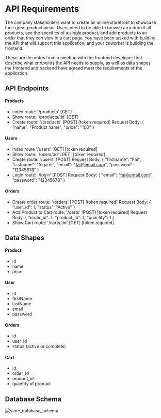 # API Requirements
The company stakeholders want to create an online storefront to showcase their great product ideas. Users need to be able to browse an index of all products, see the specifics of a single product, and add products to an order that they can view in a cart page. You have been tasked with building the API that will support this application, and your coworker is building the frontend.

These are the notes from a meeting with the frontend developer that describe what endpoints the API needs to supply, as well as data shapes the frontend and backend have agreed meet the requirements of the application. 

## API Endpoints
#### Products
- Index route: '/products' [GET]
- Show route: '/products/:id' [GET]
- Create route: '/products' [POST] [token required]
    Request Body:
        {
            "name": "Product name",
            "price": "100"
        }

#### Users
- Index route '/users' [GET] [token required]
- Show route: '/users/:id' [GET] [token required]
- Create route: '/users' [POST]
    Request Body:
        {
            "firstname": "Fai",
            "lastname": "Alqarni",
            "email": "fai@email.com",
            "password": "12345678"
        }
- Login route: '/login' [POST]
    Request Body:
        {
            "email": "fai@email.com",
            "password": "12345678"
        }

#### Orders
- Create order route: '/orders' [POST] [token required]
    Request Body:
        {
            "user_id": 1,
            "status": "Active"
        }
- Add Product to Cart route: '/carts' [POST] [token required]
    Request Body:
        {
            "order_id": 1,
            "product_id": 1,
            "quantity": 1
        }
- Show Cart route: '/carts/:id' [GET] [token required]

## Data Shapes
#### Product
- id
- name
- price

#### User
- id
- firstName
- lastName
- email
- password

#### Orders
- id
- user_id
- status (active or complete)

#### Cart
- id
- order_id
- product_id
- quantity of product


## Database Schema

![store_database_schema](https://user-images.githubusercontent.com/59806790/203865215-2e6e910c-0943-454b-854d-5d48f8e78696.jpg)

